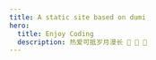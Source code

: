 ```yaml
---
title: A static site based on dumi
hero:
  title: Enjoy Coding
  description: 热爱可抵岁月漫长 🚀 🌈 💎
---
```

